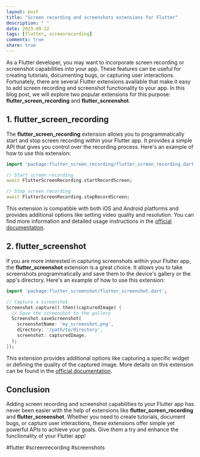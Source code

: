 ```yaml
---
layout: post
title: "Screen recording and screenshots extensions for Flutter"
description: " "
date: 2023-09-22
tags: [flutter, screenrecording]
comments: true
share: true
---
```


As a Flutter developer, you may want to incorporate screen recording or screenshot capabilities into your app. These features can be useful for creating tutorials, documenting bugs, or capturing user interactions. Fortunately, there are several Flutter extensions available that make it easy to add screen recording and screenshot functionality to your app. In this blog post, we will explore two popular extensions for this purpose: **flutter_screen_recording** and **flutter_screenshot**.

## 1. flutter_screen_recording

The **flutter_screen_recording** extension allows you to programmatically start and stop screen recording within your Flutter app. It provides a simple API that gives you control over the recording process. Here's an example of how to use this extension:

```dart
import 'package:flutter_screen_recording/flutter_screen_recording.dart';

// Start screen recording
await FlutterScreenRecording.startRecordScreen;

// Stop screen recording
await FlutterScreenRecording.stopRecordScreen;
```

This extension is compatible with both iOS and Android platforms and provides additional options like setting video quality and resolution. You can find more information and detailed usage instructions in the [official documentation](https://pub.dev/packages/flutter_screen_recording).

## 2. flutter_screenshot

If you are more interested in capturing screenshots within your Flutter app, the **flutter_screenshot** extension is a great choice. It allows you to take screenshots programmatically and save them to the device's gallery or the app's directory. Here's an example of how to use this extension:

```dart
import 'package:flutter_screenshot/flutter_screenshot.dart';

// Capture a screenshot
Screenshot.capture().then((capturedImage) {
  // Save the screenshot to the gallery
  Screenshot.saveScreenshot(
    screenshotName: 'my_screenshot.png',
    directory: '/path/to/directory',
    screenshot: capturedImage,
  );
});
```

This extension provides additional options like capturing a specific widget or defining the quality of the captured image. More details on this extension can be found in the [official documentation](https://pub.dev/packages/flutter_screenshot).

## Conclusion

Adding screen recording and screenshot capabilities to your Flutter app has never been easier with the help of extensions like **flutter_screen_recording** and **flutter_screenshot**. Whether you need to create tutorials, document bugs, or capture user interactions, these extensions offer simple yet powerful APIs to achieve your goals. Give them a try and enhance the functionality of your Flutter app!

#flutter #screenrecording #screenshots